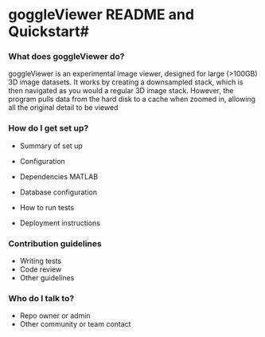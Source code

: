 # goggleViewer README and Quickstart#


### What does goggleViewer do? ###

goggleViewer is an experimental image viewer, designed for large (>100GB) 3D image datasets.
It works by creating a downsampled stack, which is then navigated as you would a regular 3D image stack. However, the program pulls data from the hard disk to a cache when zoomed in, allowing all the original detail to be viewed


### How do I get set up? ###

* Summary of set up

* Configuration
* Dependencies
 MATLAB
* Database configuration
* How to run tests
* Deployment instructions

### Contribution guidelines ###

* Writing tests
* Code review
* Other guidelines

### Who do I talk to? ###

* Repo owner or admin
* Other community or team contact